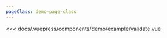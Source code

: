 ```yaml
---
pageClass: demo-page-class
---
```


<!-- markdownlint-disable MD033 -->
<client-only>
<demo-box codesandbox="https://codesandbox.io/s/m4w33n3z8x?module=%2Fsrc%2FApp.vue&view=preview">
<div slot="demo">

  <demo-example-validate />

</div>

<div slot="code">

<<< docs/.vuepress/components/demo/example/validate.vue

</div>

</demo-box>
</client-only>
<!-- markdownlint-enable MD033 -->

